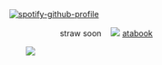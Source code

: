 ㅤㅤㅤ  [![spotify-github-profile](https://spotify-github-profile.kittinanx.com/api/view?uid=wjdes5kajmt1gqhbzctuzbgid&cover_image=true&theme=novatorem&show_offline=false&background_color=121212&interchange=false&bar_color=53b14f&bar_color_cover=false)](https://spotify-github-profile.kittinanx.com/api/view?uid=wjdes5kajmt1gqhbzctuzbgid&redirect=true)
 ㅤㅤ

ㅤㅤㅤ ㅤㅤ  ㅤㅤㅤ ㅤ straw soon ㅤ![](https://64.media.tumblr.com/e4d8158b883d8ddbc24ddfb51c9ecc42/85694cd026e12485-3c/s75x75_c1/b04e2290e59debc87fc471bcfec477724b3bc62e.gifv) [atabook](https://beomran.atabook.org/) 
  ㅤ ㅤ ㅤ ㅤ

 ㅤㅤㅤ ㅤㅤ  ![](https://64.media.tumblr.com/83f302eca2359b32f16eb3e60c33422b/b63f74c23b4a4769-8a/s1280x1920/47b50182261066b945d840ce745c2a5fb107d424.jpg)


 
  ㅤㅤ  ㅤㅤ  ㅤㅤ  ㅤㅤ 
  

